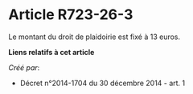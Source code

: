 # Article R723-26-3

Le montant du droit de plaidoirie est fixé à 13 euros.

**Liens relatifs à cet article**

_Créé par_:

  - Décret n°2014-1704 du 30 décembre 2014 - art. 1

